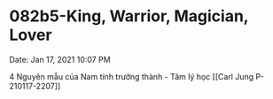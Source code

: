 # 082b5-King, Warrior, Magician, Lover

Date: Jan 17, 2021 10:07 PM

4 Nguyên mẫu của Nam tính trưởng thành - Tâm lý học [[Carl Jung P-210117-2207]]
